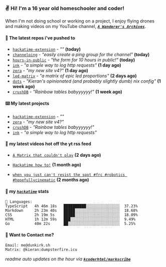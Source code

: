 ### ✌️ Hi! I'm a 16 year old homeschooler and coder!

When I'm not doing school or working on a project, I enjoy flying drones and making videos on my YouTube channel, [**_`A Wanderer's Archives`_**](https://youtube.com/@wanderer.archives).

#### 👷 The latest repos i've pushed to

- [`hackatime-extension`](https://github.com/kcoderhtml/hackatime-extension) - _""_ **(today)**
- [`channelping`](https://github.com/kcoderhtml/channelping) - _"easily create a ping group for the channel"_ **(today)**
- [`hours-in-public`](https://github.com/kcoderhtml/hours-in-public) - _"the form for 10 hours in public!"_ **(today)**
- [`ink`](https://github.com/kcoderhtml/ink) - _"a simple way to log http requests"_ **(1 day ago)**
- [`zera`](https://github.com/kcoderhtml/zera) - _"my new site v4?"_ **(1 day ago)**
- [`led-matrix`](https://github.com/kcoderhtml/led-matrix) - _"a matrix of epic led proportions"_ **(2 days ago)**
- [`dots`](https://github.com/kcoderhtml/dots) - _"Kieran's opinionated (and probably slightly dumb) nix config"_ **(1 week ago)**
- [`crushDB`](https://github.com/kcoderhtml/crushDB) - _"Rainbow tables babyyyyyy!"_ **(1 week ago)**

#### ⌨️ My latest projects

- [`hackatime-extension`](https://github.com/kcoderhtml/hackatime-extension) - _""_
- [`zera`](https://github.com/kcoderhtml/zera) - _"my new site v4?"_
- [`crushDB`](https://github.com/kcoderhtml/crushDB) - _"Rainbow tables babyyyyyy!"_
- [`ink`](https://github.com/kcoderhtml/ink) - _"a simple way to log http requests"_

#### 🍿 my latest videos hot off the yt rss feed

- [`A Matrix that couldn't play`](https://www.youtube.com/watch?v=NodwjZF7uZw) **(2 days ago)**

- [`Hackatime how to!`](https://www.youtube.com/watch?v=eKoD9yyr1To) **(1 month ago)**

- [`when you just can't resist the spot #frc #robotics #hopefullycinematic`](https://www.youtube.com/watch?v=Y7SZ_TDleGM) **(2 months ago)**



#### 📡 my [_`hackatime`_](https://waka.hackclub.com) stats

```text
💾 Languages:
TypeScript   4h 46m 18s   ██████████░░░░░░░░░░░░░░░  37.23%
Markdown     2h 23m 40s   █████░░░░░░░░░░░░░░░░░░░░  18.68%
CSS          2h 19m 5s    █████░░░░░░░░░░░░░░░░░░░░  18.09%
HTML         1h 12m 59s   ███░░░░░░░░░░░░░░░░░░░░░░  9.49%
Go           40m 22s      ██░░░░░░░░░░░░░░░░░░░░░░░  5.25%
```

#### 📮 Want to Contact me?

```text
Email: me@dunkirk.sh
Matrix: @kieran:dumpsterfire.icu
```

_readme auto updates on the hour via [**`kcoderhtml/markscribe`**](https://github.com/kcoderhtml/markscribe)_